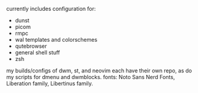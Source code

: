 currently includes configuration for:

- dunst
- picom
- rmpc
- wal templates and colorschemes
- qutebrowser
- general shell stuff
- zsh

my builds/configs of dwm, st, and neovim each have their own repo, as do my scripts for dmenu and dwmblocks.
fonts: Noto Sans Nerd Fonts, Liberation family, Libertinus family.
